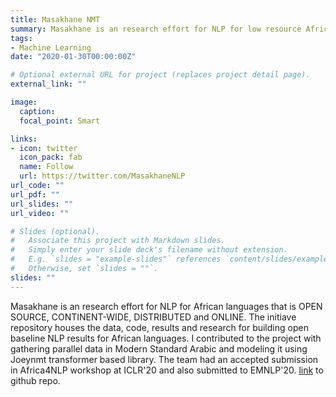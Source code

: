 ```yaml
---
title: Masakhane NMT
summary: Masakhane is an research effort for NLP for low resource African languages.
tags:
- Machine Learning
date: "2020-01-30T00:00:00Z"

# Optional external URL for project (replaces project detail page).
external_link: ""

image:
  caption: 
  focal_point: Smart

links:
- icon: twitter
  icon_pack: fab
  name: Follow
  url: https://twitter.com/MasakhaneNLP
url_code: ""
url_pdf: ""
url_slides: ""
url_video: ""

# Slides (optional).
#   Associate this project with Markdown slides.
#   Simply enter your slide deck's filename without extension.
#   E.g. `slides = "example-slides"` references `content/slides/example-slides.md`.
#   Otherwise, set `slides = ""`.
slides: ""
---
```

Masakhane is an research effort for NLP for African languages that is OPEN SOURCE, CONTINENT-WIDE, DISTRIBUTED and ONLINE. The initiave repository houses the data, code, results and research for
 building open baseline NLP results for African languages. I contributed to the project with gathering parallel data in Modern Standard Arabic and modeling it using Joeynmt transformer based library. The team had an accepted submission in Africa4NLP workshop at ICLR'20 and also submitted to EMNLP'20.
[link](https://github.com/masakhane-io/masakhane-mt) to github repo.
